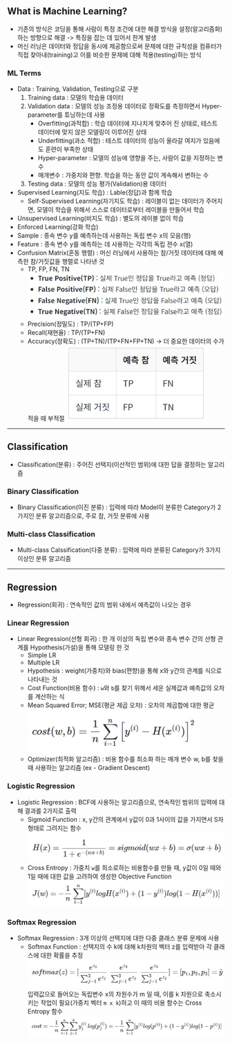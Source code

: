 ## What is Machine Learning?
- 기존의 방식은 코딩을 통해 사람이 특정 조건에 대한 해결 방식을 설정(알고리즘화)하는 방향으로 해결 -> 특징을 잡는 데 있어서 한계 발생
- 머신 러닝은 데이터와 정답을 동시에 제공함으로써 문제에 대한 규칙성을 컴퓨터가 직접 찾아내(training)고 이를 비슷한 문제에 대해 적용(testing)하는 방식
### ML Terms
- Data : Training, Validation, Testing으로 구분
    1. Training data : 모델의 학습용 데이터
    2. Validation data : 모델의 성능 조정용 데이터로 정확도를 측정하면서 Hyper-parameter를 튜닝하는데 사용
        + Overfitting(과적합) : 학습 데이터에 지나치게 맞추어 진 상태로, 테스트 데이터에 맞지 않은 모델링이 이루어진 상태
        + Underfitting(과소 적합) : 테스트 데이터의 성능이 올라갈 여지가 있음에도 훈련이 부족한 상태
        + Hyper-parameter : 모델의 성능에 영향을 주는, 사람이 값을 지정하는 변수
        + 매개변수 : 가중치와 편향. 학습을 하는 동안 값이 계속해서 변하는 수
    3. Testing data : 모델의 성능 평가(Validation)용 데이터
- Supervised Learning(지도 학습) : Lable(정답)과 함께 학습
    * Self-Supervised Learning(자기지도 학습) : 레이블이 없는 데이터가 주어지면, 모델이 학습을 위해서 스스로 데이터로부터 레이블을 만들어서 학습
- Unsupervised Learning(비지도 학습) : 별도의 레이블 없이 학습
- Enforced Learning(강화 학습)
- Sample : 종속 변수 y를 예측하는데 사용하는 독립 변수 x의 모음(행)
- Feature : 종속 변수 y를 예측하는 데 사용하는 각각의 독립 젼수 x(열)
- Confusion Matrix(혼동 행렬) : 머신 러닝에서 사용하는 참/거짓 데이터에 대해 예측한 참/거짓값을 행렬로 나타낸 것
    * TP, FP, FN, TN ![혼동 행렬 값](../Attatched/TP,FP,FN,TN.jpg)
    * Precision(정밀도) : TP/(TP+FP)
    * Recall(재현율) : TP/(TP+FN)
    * Accuracy(정확도) : (TP+TN)/(TP+FN+FP+TN) -> 더 중요한 데이터의 수가 적을 때 부적절
		![Confusion Matrix](../Attatched/Confusion_matrix.jpg)
---
## Classification
- Classification(분류) : 주어진 선택지(이산적인 범위)에 대한 답을 결정하는 알고리즘
### Binary Classification
- Binary Classification(이진 분류) : 입력에 따라 Model이 분류한 Category가 2가지인 분류 알고리즘으로, 주로 참, 거짓 분류에 사용
### Multi-class Classification
- Multi-class Calssification(다중 분류) : 입력에 따라 분류된 Category가 3가지 이상인 분류 알고리즘
---
## Regression
- Regression(회귀) : 연속적인 값의 범위 내에서 예측값이 나오는 경우
### Linear Regression
- Linear Regression(선형 회귀) : 한 개 이상의 독립 변수와 종속 변수 간의 선형 관계를 Hypothesis(가설)을 통해 모델링 한 것
    - Simple LR
    - Multiple LR
    - Hypothesis : weight(가중치)와 bias(편향)을 통해 x와 y간의 관계를 식으로 나타내는 것
    - Cost Function(비용 함수) : `w`와 `b`를 찾기 위해서 세운 실제값과 예측값의 오차를 계산하는 식
    - Mean Squared Error; MSE(평균 제곱 오차) : 오차의 제곱합에 대한 평균 ![MSE](../Attatched/MSE.jpg)
    - Optimizer(최적화 알고리즘) : 비용 함수를 최소화 하는 매개 변수 w, b를 찾을 때 사용하는 알고리즘 (ex - Gradient Descent)
### Logistic Regression
* Logistic Regression : BCF에 사용하는 알고리즘으로, 연속적인 범위의 입력에 대해 결과를 2가지로 출력
    - Sigmoid Function : x, y간의 관계에서 y값이 0과 1사이의 값을 가지면서 S자 형태로 그려지는 함수 ![Sigmoid Function](../Attatched/sigmoid.jpg)
    - Cross Entropy : 가중치 `w`를 최소로하는 비용함수를 만들 때, y값이 0일 때와 1일 때에 대한 값을 고려하여 생성한 Objective Function ![Cross Entropy](../Attatched/Cross_Entropy.jpg)
    
### Softmax Regression
* Softmax Regression : 3개 이상의 선택지에 대한 다중 클래스 분류 문제에 사용
    - Softmax Function : 선택지의 수 k에 대해 k차원의 벡터 z를 입력받아 각 클래스에 대한 확률을 추정 ![softmax Function](../Attatched/softmax.jpg)<br> 입력값으로 들어오는 독립변수 x의 차원수가 m 일 때, 이를 k 차원으로 축소시키는 작업이 필요(가중치 벡터 `m x k`)하고 이 때의 비용 함수는 Cross Entropy 함수 ![Cross Entropy in Softmax](../Attatched/Cross_Entropy_SF.jpg)